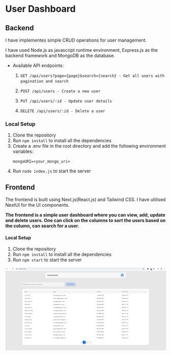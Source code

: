 # User Dashboard

## Backend
I have implementes simple CRUD operations for user management.

I have used Node.js as javascript runtime environment, Express.js as the backend framework and MongoDB as the database.

- Available API endpoints:
    1. ``` GET /api/users?page={page}&search={search} - Get all users with pagination and search ```

    2. ``` POST /api/users - Create a new user ```

    3. ``` PUT /api/users/:id - Update user details ```

    4. ``` DELETE /api/users/:id - Delete a user ```

### Local Setup
1. Clone the repository 
2. Run ```npm install``` to install all the dependencies
3. Create a .env file in the root directory and add the following environment variables:
    ```
    mongoURI=<your_mongo_uri>
4. Run ```node index.js``` to start the server


## Frontend
The frontend is built using Next.js(React.js) and Tailwind CSS. I have utilised NextUI for the UI components. 

<strong>The frontend is a simple user dashboard where you can view, add, update and delete users. One can click on the columns to sort the users based on the column, can search for a user.</strong>

#### Local Setup
1. Clone the repository
2. Run ```npm install``` to install all the dependencies
3. Run ```npm start``` to start the server

![alt text](image.png)